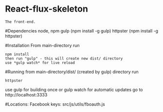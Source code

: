 # React-flux-skeleton
```
The front-end.
```
#Dependencies
	node, npm
	gulp (npm install -g gulp)
	httpster (npm install -g httpster)

#Installation
From main-directory run

	npm install
	then run "gulp" - this will create new dist/ directory
	use *gulp watch* for live reload

#Running
from main-directory/dist/ (created by gulp) directory run

	httpster

use gulp for building once or gulp watch for automatic updates
	go to http://localhost:3333

#Locations:
	Facebook keys: src/js/utils/fboauth.js

